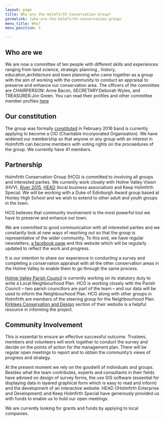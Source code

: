 ```yaml
---
layout: page
title: Who are the Holmfirth Conservation Group?
permalink: /who-are-the-holmfirth-conservation-group/
menu_title: Who?
menu_position: 3

---
```


## Who are we

We are now a committee of ten people with different skills and experiences ranging from land science, strategic planning , history, education,architecture and town planning who came together as a group with the aim of working with the community to conduct an appraisal to preserve and enhance our conservation area. The officers of the committee are CHAIRPERSON: Anne Bacon, SECRETARY:Deborah Wyles, and TREASURER:Jon Green. You can read their profiles and other committee member profiles [here](/files/Committeebiographies4.pdf)

## Our constitution

The group was formally [constituted](/files/HCGconstitution.pdf) in February 2016 band is currently applying to become a CIO (Charitable Incorporated Organisation).  We have widened our membership so that anyone or any group with an interest in Holmfirth can become members with voting rights on the proceedures of the group. We currently have 41 members.

## Partnership

Holmfirth Conservation Group (HCG) is committed to involving  all groups and interested parties.  We currently work closely with Holme Valley Vision (HVV), [River 2015](http://river2015.org/rwp/), [HEAD](http://www.holmfirthhead.co.uk) (local business association) and Keep Holmfirth Special.  We will be working with a Duke of Edinburgh Award group based at Honley High School and we wish to extend to other adult and youth groups in the town.

HCG believes that community involvement is the most powerful tool we have to preserve and enhance our town.

We are committed to good communication with all interested parties and we constantly look at new ways of reaching out so that the group is representative of the wider community.  To this end, we have regular newsletters, [a facebook page](https://www.facebook.com/holmfirthconservation) and this website which will be regularly updated to reflect the work and progress.

It is our intention to share our experience in conducting a survey and completing a conservation appraisal with all the other conservation areas in the Holme Valley to enable them to go through the same process.

[Holme Valley Parish Council](http://www.holmevalleyparishcouncil.gov.uk) is currently working on its statutory duty to write a Local Neighbourhood Plan.  HCG is working closely with the Parish Council – two parish councillors are part of the team – and our data will be used to inform the Neighbourhood Plan.  HCG along with other groups in Holmfirth are members of the steering group for the Neighbourhood Plan. [Kirklees Conservation and Design](http://www.kirklees.gov.uk/business/conservation/index.aspx) section of their website is a helpful resource in informing the project.

## Community Involvement

This is essential to ensure an effective successful outcome.  Trustees, members and volunteers will work together to conduct the survey and decide on the points of action for the management plan.  There will be regular open meetings to report and to obtain the community’s views of progress and strategy.

At the present moment we rely on the goodwill of individuals and groups.  Besides what the team contributes, experts and consultants in their fields have advised on design of survey forms, the use GIS software (essential for displaying data in layered graphical form which is easy to read and inform) and the development of an interactive website. HEAD ((Holmfirth Enterprise and Development) and Keep Holmfirth Special have generously provided us with funds to enable us to hold our open meetings.

We are currently looking for grants and funds by applying to local companies.
